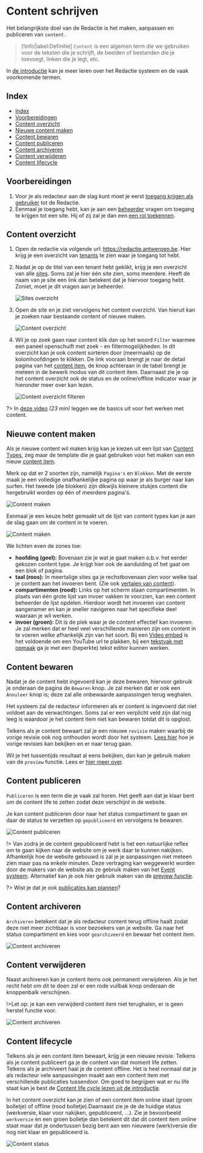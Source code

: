 # Content schrijven

Het belangrijkste doel van de Redactie is het maken, aanpassen en publiceren van `content`.

> [!info|label:Definitie]
> `Content` is een algemen term die we gebruiken voor de teksten die je schrijft, de beelden of bestanden die je toevoegt, linken die je legt, etc.

In [de introductie](/common/content/content-beheer) kan je meer leren over het Redactie systeem en de vaak voorkomende termen.

## Index

- [Index](#index)
- [Voorbereidingen](#voorbereidingen)
- [Content overzicht](#content-overzicht)
- [Nieuwe content maken](#nieuwe-content-maken)
- [Content bewaren](#content-bewaren)
- [Content publiceren](#content-publiceren)
- [Content archiveren](#content-archiveren)
- [Content verwijderen](#content-verwijderen)
- [Content lifecycle](#content-lifecycle)

## Voorbereidingen

1. Voor je als redacteur aan de slag kunt moet je eerst [toegang krijgen als gebruiker](/redactie/content/toegang-aanvragen) tot de Redactie.
2. Eenmaal je toegang hebt, kan je aan een [beheerder](/redactie/content/toegang-site-beheerder) vragen om toegang te krijgen tot een site. Hij of zij zal je dan een [een rol toekennen](/redactie/content/toegang-rollen-rechten).

## Content overzicht

1) Open de redactie via volgende url: <https://redactie.antwerpen.be>. Hier krijg je een overzicht van [tenants](/common/content/concept-tenant) te zien waar je toegang tot hebt.

2) Nadat je op de titel van een tenant hebt geklikt, krijg je een overzicht van alle [sites](/common/content/concept-site). Soms zal je hier één site zien, soms meerdere.
Heeft de naam van je site een link dan betekent dat je hiervoor toegang hebt. Zoniet, moet je dit vragen aan je beheerder.

    ![Sites overzicht](../assets/redactie-sites-overzicht.png "Een overzicht van alle sites voor deze tenant.")

3) Open de site en je ziet vervolgens het content overzicht. Van hieruit kan je zoeken naar bestaande content of nieuwe maken.

    ![Content overzicht](../assets/redactie-content-overzicht.jpg "Content overzicht")

4) Wil je op zoek gaan naar content klik dan op het woord `Filter` waarmee een paneel openschuift met zoek - en filtermogelijkheden.
    In dit overzicht kan je ook content sorteren door (meermaals) op de kolomhoofdingen te klikken.
    De link vooraan brengt je naar de detail pagina van het [content item](/common/content/concept-ci), de knop achteraan in de tabel brengt je meteen in de bewerk modus van dit content item.
    Daarnaast zie je op het content overzicht ook de status en de online/offline indicator waar je hieronder meer over kan lezen.

    ![Content overzicht filteren](../assets/redactie-content-overzicht-filter.png "Filter en zoek naar content in het overzicht")

?> In [deze video](https://app.screencastify.com/v3/watch/cT6PcWKM6wmLkvyLUP4x) *(23 min)* leggen we de basics uit voor het werken met content.

## Nieuwe content maken

Als je nieuwe content wil maken krijg kan je kiezen uit een lijst van [Content Types](/common/content/concept-ct), zeg maar de template die je gaat gebruiken voor het maken van een nieuw [content item](/common/content/concept-ci).

Merk op dat er 2 soorten zijn, namelijk `Pagina's` en `Blokken`. Met de eerste maak je een volledige onafhankelijke pagina op waar je als burger naar kan surfen.
Het tweede (de blokken) zijn dikwijls kleinere stukjes content die hergebruikt worden op één of meerdere pagina's.

![Content maken](../assets/redactie-content-maken.jpeg "Kies uit een lijst van Content types.")

Eenmaal je een keuze hebt gemaakt uit de lijst van content types kan je aan de slag gaan om de content in te voeren.

![Content maken](../assets/redactie-content-maken-detail.jpeg "Content maken")

We lichten even de zones toe:

* **hoofding (geel):** Bovenaan zie je wat je gaat maken o.b.v. het eerder gekozen content type. Je krijgt hier ook de aanduiding of het gaat om een blok of pagina.
* **taal (roos):** In meertalige sites ga je rechstbovenaan zien voor welke taal je content aan het invoeren bent. (Zie ook [vertalen van content](/redactie/content/content-beheren-vertalen)).
* **compartimenten (rood):** Links op het scherm staan compartimenten. In plaats van één grote lijst van invoer vakken te voorzien, kan een content beheerder de lijst opdelen.
Hierdoor wordt het invoeren van content aangenamer en kan je sneller navigeren naar het specifieke deel waaraan je wil werken.
* **invoer (groen):** Dit is de plek waar je de content effectief kan invoeren. Je zal merken dat er heel veel verschillende manieren zijn om content in te voeren welke afhankelijk zijn van het soort.
Bij een [Video embed](/redactie/content/inrichten-cc-video-embed) is het voldoende om een YouTube url te plakken, 
bij een [tekstvak met opmaak](/redactie/content/inrichten-cc-tekstvak-met-opmaak) ga je met een (beperkte) tekst editor kunnen werken.

## Content bewaren

Nadat je de content hebt ingevoerd kan je deze bewaren, hiervoor gebruik je onderaan de pagina de `Bewaren` knop.
Je zal merken dat er ook een `Annuleer` knop is; deze zal alle onbewaarde aanpassingen terug weghalen.

Het systeem zal de redacteur informeren als er content is ingevoerd dat niet voldoet aan de verwachtingen.
Soms zal er een verplicht veld zijn dat nog leeg is waardoor je het content item niet kan bewaren totdat dit is opglost.

Telkens als je content bewaart zal je een nieuwe `revisie` maken waarbij de vorige revisie ook nog onthouden wordt door het systeem.
[Lees hier](/redactie/content/content-beheren-revisies) hoe je vorige revisies kan bekijken en er naar terug gaan.

Wil je het tussentijds resultaat al eens bekijken, dan kan je gebruik maken van de `preview` functie. Lees er [hier meer over](/redactie/content/content-beheren-preview).

## Content publiceren

`Publiceren` is een term die je vaak zal horen. Het geeft aan dat je klaar bent om de content life te zetten zodat deze verschijnt in de website.

Je kan content publiceren door naar het status compartiment te gaan en daar de status te verzetten op `gepubliceerd` en vervolgens te bewaren.

![Content publiceren](../assets/redactie-content-status.png "Content publiceren")

!> Van zodra je de content gepubliceerd hebt is het een natuurlijke reflex om te gaan kijken naar de website om je werk daar te kunnen nakijken. Afhankelijk hoe de website gebouwd is zal je je aanpassingen niet meteen zien maar pas na enkele minuten. Deze vertraging kan weggewerkt worden door de makers van de website als ze gebruik maken van het [Event systeem](/redactie/content/inrichten-events?id=hou-je-content-cache-up-to-date). Alternatief kan je ook hier gebruik maken van de [preview functie](/redactie/content/content-beheren-preview).

?> Wist je dat je ook [publicaties kan plannen](/redactie/content/content-beheren-plannen)?

## Content archiveren

`Archiveren` betekent dat je als redacteur content terug offline haalt zodat deze niet meer zichtbaar is voor bezoekers van je website.
Ga naar het status compartiment en kies voor `gearchiveerd` en bewaar het content item.

![Content archiveren](../assets/redactie-content-status-archiveren.png "Content archiveren via de status")

## Content verwijderen

Naast archiveren kan je content items ook permanent verwijderen. Als je het recht hebt om dit te doen zal er een rode vuilbak knop onderaan de knoppenbalk verschijnen.

!>Let op: je kan een verwijderd content item niet terughalen, er is geen herstel functie voor.

![Content archiveren](../assets/redactie-content-verwijderen.png "Content archiveren")

## Content lifecycle

Telkens als je een content item bewaart, krijg je een nieuwe revisie. Telkens als je content publiceert ga je de content van dat moment life zetten. Telkens als je archiveert haal je de content offline.
Het is heel normaal dat je als redacteur vele aanpassingen maakt aan een content item met verschillende publicaties tussendoor.
Om goed te begrijpen wat er nu life staat kan je best de [Content life cycle lezen uit de introductie](/common/content/content-life-cycle).

In het content overzicht kan je zien of een content item online staat (groen bolletje) of offline (rood bolletje).Daarnaast zie je de de huidige status (werkversie, klaar voor nakijken, gepubliceerd, ...).
Zie je bevoorbeeld `werkversie` en een groen bolletje dan betekent dit dat dit content item online staat maar dat je ondertussen bezig bent aan een nieuwere (werk)versie die nog niet klaar en gepubliceerd is. 

![Content status](../assets/redactie-content-overzicht-status.png "Content status bekijken in het overzicht")

